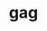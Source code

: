 ---
category: 3-letters
denotation: null
name: gag
reference_link: https://www.etymonline.com/word/gag
root_language: null
root_name: null
title: gag
type: free
word_sums:
- respelling: gag
  sum: 'Gag + '
---